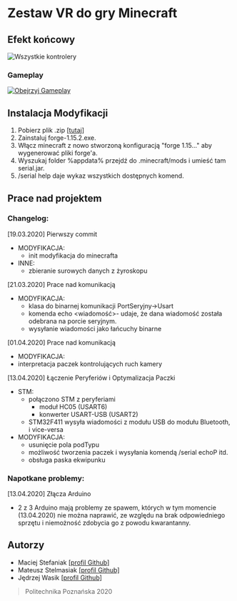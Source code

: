 # Zestaw VR do gry Minecraft

## Efekt końcowy
 <img src="zdjecie jeden" alt="Wszystkie kontrolery">
 
### Gameplay
 [![Obejrzyj Gameplay](https://i.imgur.com/LEvd0vL.png)](https://www.youtube.com/watch?v=Tr7hH6reKyc)

## Instalacja Modyfikacji
1. Pobierz plik .zip [[tutaj]](/modInstallationPackage.zip)
2. Zainstaluj forge-1.15.2.exe.
3. Włącz minecraft z nowo stworzoną konfiguracją "forge 1.15..." aby wygenerować pliki forge'a.
4. Wyszukaj folder %appdata% przejdź do .minecraft/mods i umieść tam serial<wersja>.jar.
5. /serial help daje wykaz wszystkich dostępnych komend.

## Prace nad projektem
### Changelog:
[19.03.2020] Pierwszy commit 
- MODYFIKACJA:
  - init modyfikacja do minecrafta
- INNE:
  - zbieranie surowych danych z żyroskopu
 
[21.03.2020] Prace nad komunikacją
- MODYFIKACJA:
  - klasa do binarnej komunikacji PortSeryjny->Usart
  - komenda echo <wiadomość>- udaje, że dana wiadomość została odebrana na porcie seryjnym.
  - wysyłanie wiadomości jako łańcuchy binarne
 
[01.04.2020] Prace nad komunikacją
 - MODYFIKACJA:
  - interpretacja paczek kontrolujących ruch kamery
  
[13.04.2020] Łączenie Peryferiów i Optymalizacja Paczki
 - STM:
   - połączono STM z peryferiami
     - moduł HC05  (USART6)
     - konwerter USART-USB (USART2)
   - STM32F411 wysyła wiadomości z modułu USB do modułu Bluetooth, i vice-versa
 - MODYFIKACJA:
   - usunięcie pola podTypu
   - możliwość tworzenia paczek i wysyłania komendą /serial echoP <typPaczki> <typRozkazu> <arg1> <arg2> itd.
   - obsługa paska ekwipunku

### Napotkane problemy:
[13.04.2020] Złącza Arduino
- 2 z 3 Arduino mają problemy ze spawem, których w tym momencie (13.04.2020) nie można naprawić, ze względu na brak odpowiedniego sprzętu i niemożność zdobycia go z powodu kwarantanny.

## Autorzy
- Maciej Stefaniak <a href="https://github.com/madragonse">[profil Github]</a>
- Mateusz Stelmasiak <a href="https://github.com/mateusz-stelmasiak">[profil Github]</a>
- Jędrzej Wasik <a href="https://github.com/Jwasik">[profil Github]</a>

>Politechnika Poznańska 2020
